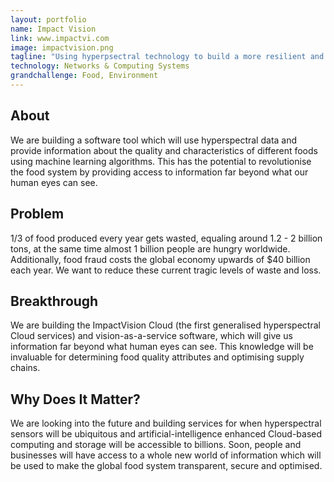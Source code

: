 ```yaml
---
layout: portfolio
name: Impact Vision
link: www.impactvi.com
image: impactvision.png
tagline: "Using hyperpsectral technology to build a more resilient and effective global food system"
technology: Networks & Computing Systems
grandchallenge: Food, Environment
---
```

## About

We are building a software tool which will use hyperspectral data and provide information about the quality and characteristics of different foods using machine learning algorithms. This has the potential to revolutionise the food system by providing access to information far beyond what our human eyes can see.

## Problem

1/3 of food produced every year gets wasted, equaling around 1.2 - 2 billion tons, at the same time almost 1 billion people are hungry worldwide. Additionally, food fraud costs the global economy upwards of $40 billion each year. We want to reduce these current tragic levels of waste and loss.

## Breakthrough

We are building the ImpactVision Cloud (the first generalised hyperspectral Cloud services) and vision-as-a-service software, which will give us information far beyond what human eyes can see. This knowledge will be invaluable for determining food quality attributes and optimising supply chains.

## Why Does It Matter?

We are looking into the future and building services for when hyperspectral sensors will be ubiquitous and artificial-intelligence enhanced Cloud-based computing and storage will be accessible to billions. Soon, people and businesses will have access to a whole new world of information which will be used to make the global food system transparent, secure and optimised.